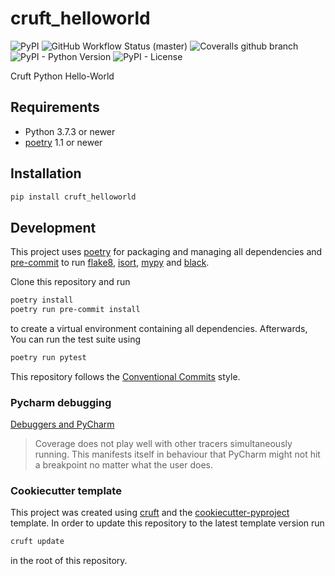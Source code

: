 # cruft_helloworld

![PyPI](https://img.shields.io/pypi/v/cruft_helloworld?style=flat-square)
![GitHub Workflow Status (master)](https://img.shields.io/github/workflow/status/yoyonel/cruft_helloworld/Test%20&%20Lint/master?style=flat-square)
![Coveralls github branch](https://img.shields.io/coveralls/github/yoyonel/cruft_helloworld/master?style=flat-square)
![PyPI - Python Version](https://img.shields.io/pypi/pyversions/cruft_helloworld?style=flat-square)
![PyPI - License](https://img.shields.io/pypi/l/cruft_helloworld?style=flat-square)

Cruft Python Hello-World

## Requirements

* Python 3.7.3 or newer
* [poetry](https://poetry.eustance.io/) 1.1 or newer

## Installation

```sh
pip install cruft_helloworld
```

## Development

This project uses [poetry](https://poetry.eustace.io/) for packaging and
managing all dependencies and [pre-commit](https://pre-commit.com/) to run
[flake8](http://flake8.pycqa.org/), [isort](https://pycqa.github.io/isort/),
[mypy](http://mypy-lang.org/) and [black](https://github.com/python/black).

Clone this repository and run

```bash
poetry install
poetry run pre-commit install
```

to create a virtual environment containing all dependencies.
Afterwards, You can run the test suite using

```bash
poetry run pytest
```

This repository follows the [Conventional Commits](https://www.conventionalcommits.org/)
style.

### Pycharm debugging
[Debuggers and PyCharm](https://pytest-cov.readthedocs.io/en/latest/debuggers.html)
> Coverage does not play well with other tracers simultaneously running.
> This manifests itself in behaviour that PyCharm might not hit a breakpoint no matter what the user does. 

### Cookiecutter template

This project was created using [cruft](https://github.com/cruft/cruft) and the
[cookiecutter-pyproject](https://github.com/escaped/cookiecutter-pypackage) template.
In order to update this repository to the latest template version run

```sh
cruft update
```

in the root of this repository.

